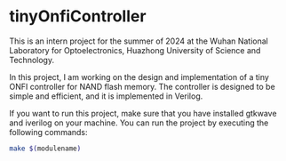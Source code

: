 # tinyOnfiController
This is an intern project for the summer of 2024 at the Wuhan National Laboratory for Optoelectronics, Huazhong University of Science and Technology.

In this project, I am working on the design and implementation of a tiny ONFI controller for NAND flash memory. The controller is designed to be simple and efficient, and it is implemented in Verilog.

If you want to run this project, make sure that you have installed gtkwave and iverilog on your machine. You can run the project by executing the following commands:

```bash
make $(modulename)
```
